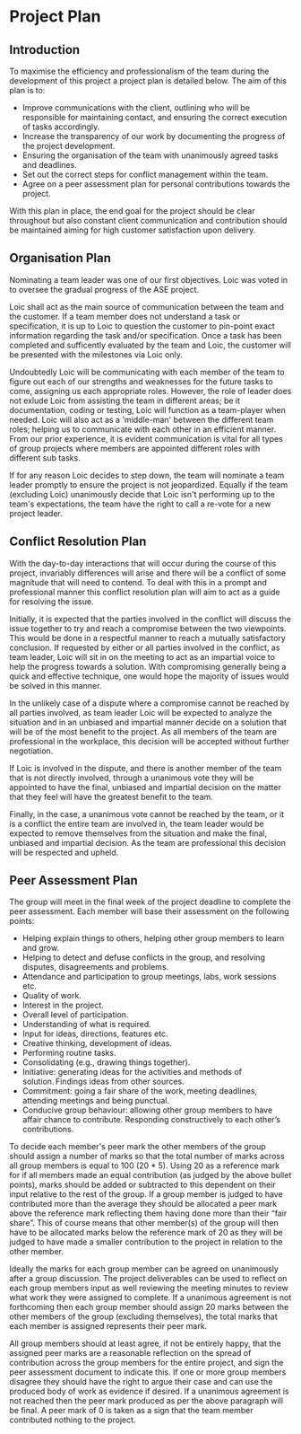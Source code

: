 # Project Plan

## Introduction

To maximise the efficiency and professionalism of the team during the development of this project a project plan is detailed below. The aim of this plan is to:

- Improve communications with the client, outlining who will be responsible for maintaining contact, and ensuring the correct execution of tasks accordingly. 
- Increase the transparency of our work by documenting the progress of the project development. 
- Ensuring the organisation of the team with unanimously agreed tasks and deadlines. 
- Set out the correct steps for conflict management within the team. 
- Agree on a peer assessment plan for personal contributions towards the project. 

With this plan in place, the end goal for the project should be clear throughout but also constant client communication and contribution should be maintained aiming for high customer satisfaction upon delivery. 

## Organisation Plan

Nominating a team leader was one of our first objectives. Loic was voted in to oversee the gradual progress of the ASE project. 

Loic shall act as the main source of communication between the team and the customer. If a team member does not understand a task or specification, it is up to Loic to question the customer to pin-point exact information regarding the task and/or specification. Once a task has been completed and sufficently evaluated by the team and Loic, the customer will be presented with the milestones via Loic only.

Undoubtedly Loic will be communicating with each member of the team to figure out each of our strengths and weaknesses for the future tasks to come, assigning us each appropriate roles. However, the role of leader does not exlude Loic from assisting the team in different areas; be it documentation, coding or testing, Loic will function as a team-player when needed. Loic will also act as a 'middle-man' between the different team roles; helping us to communicate with each other in an efficient manner. From our prior experience, it is evident communication is vital for all types of group projects where members are appointed different roles with different sub tasks.

If for any reason Loic decides to step down, the team will nominate a team leader promptly to ensure the project is not jeopardized. Equally if the team (excluding Loic) unanimously decide that Loic isn't performing up to the team's expectations, the team have the right to call a re-vote for a new project leader.

## Conflict Resolution Plan

With the day-to-day interactions that will occur during the course of this project, invariably differences will arise and there will be a conflict of some magnitude that will need to contend. To deal with this in a prompt and professional manner this conflict resolution plan will aim to act as a guide for resolving the issue. 

Initially, it is expected that the parties involved in the conflict will discuss the issue together to try and reach a compromise between the two viewpoints. This would be done in a respectful manner to reach a mutually satisfactory conclusion. If requested by either or all parties involved in the conflict, as team leader, Loic will sit in on the meeting to act as an impartial voice to help the progress towards a solution. With compromising generally being a quick and effective technique, one would hope the majority of issues would be solved in this manner. 

In the unlikely case of a dispute where a compromise cannot be reached by all parties involved, as team leader Loic will be expected to analyze the situation and in an unbiased and impartial manner decide on a solution that will be of the most benefit to the project. As all members of the team are professional in the workplace, this decision will be accepted without further negotiation. 

If Loic is involved in the dispute, and there is another member of the team that is not directly involved, through a unanimous vote they will be appointed to have the final, unbiased and impartial decision on the matter that they feel will have the greatest benefit to the team. 

Finally, in the case, a unanimous vote cannot be reached by the team, or it is a conflict the entire team are involved in, the team leader would be expected to remove themselves from the situation and make the final, unbiased and impartial decision. As the team are professional this decision will be respected and upheld. 

## Peer Assessment Plan

The group will meet in the final week of the project deadline to complete the peer assessment. Each member will base their assessment on the following points:

-	Helping explain things to others, helping other group members to learn and grow.
-	Helping to detect and defuse conflicts in the group, and resolving disputes, disagreements and problems.
-	Attendance and participation to group meetings, labs, work sessions etc.
-	Quality of work.
-	Interest in the project.
-	Overall level of participation.
-	Understanding of what is required.
-	Input for ideas, directions, features etc.
-	Creative thinking, development of ideas.
-	Performing routine tasks.
-	Consolidating (e.g., drawing things together).
-	Initiative: generating ideas for the activities and methods of solution. Findings ideas from other sources.
-	Commitment: going a fair share of the work, meeting deadlines, attending meetings and being punctual.
-	Conducive group behaviour: allowing other group members to have affair chance to contribute. Responding constructively to each other’s contributions.

To decide each member's peer mark the other members of the group should assign a number of marks so that the total number of marks across all group members is equal to 100 (20 * 5). Using 20 as a reference mark for if all members made an equal contribution (as judged by the above bullet points), marks should be added or subtracted to this dependent on their input relative to the rest of the group. If a group member is judged to have contributed more than the average they should be allocated a peer mark above the reference mark reflecting them having done more than their “fair share”. This of course means that other member(s) of the group will then have to be allocated marks below the reference mark of 20 as they will be judged to have made a smaller contribution to the project in relation to the other member.

Ideally the marks for each group member can be agreed on unanimously after a group discussion. The project deliverables can be used to reflect on each group members input as well reviewing the meeting minutes to review what work they were assigned to complete. If a unanimous agreement is not forthcoming then each group member should assign 20 marks between the other members of the group (excluding themselves), the total marks that each member is assigned represents their peer mark.

All group members should at least agree, if not be entirely happy, that the assigned peer marks are a reasonable reflection on the spread of contribution across the group members for the entire project, and sign the peer assessment document to indicate this. If one or more group members disagree they should have the right to argue their case and can use the produced body of work as evidence if desired. If a unanimous agreement is not reached then the peer mark produced as per the above paragraph will be final. A peer mark of 0 is taken as a sign that the team member contributed nothing to the project.
